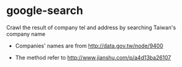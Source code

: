 # google-search
Crawl the result of company tel and address by searching Taiwan's company name

- Companies' names are from http://data.gov.tw/node/9400

- The method refer to http://www.jianshu.com/p/a4d13ba26107 
